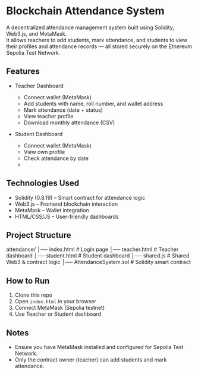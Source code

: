 # Blockchain Attendance System

A decentralized attendance management system built using Solidity, Web3.js, and MetaMask.  
It allows teachers to add students, mark attendance, and students to view their profiles and attendance records — all stored securely on the Ethereum Sepolia Test Network.

## Features
- Teacher Dashboard
  - Connect wallet (MetaMask)
  - Add students with name, roll number, and wallet address
  - Mark attendance (date + status)
  - View teacher profile
  - Download monthly attendance (CSV)

- Student Dashboard
  - Connect wallet (MetaMask)
  - View own profile
  - Check attendance by date
  - 
## Technologies Used
- Solidity (0.8.19) – Smart contract for attendance logic  
- Web3.js – Frontend blockchain interaction  
- MetaMask – Wallet integration  
- HTML/CSS/JS – User-friendly dashboards  

## Project Structure
attendance/
│── index.html # Login page
│── teacher.html # Teacher dashboard
│── student.html # Student dashboard
│── shared.js # Shared Web3 & contract logic
│── AttendanceSystem.sol # Solidity smart contract

## How to Run
1. Clone this repo  
2. Open `index.html` in your browser  
3. Connect MetaMask (Sepolia testnet)  
4. Use Teacher or Student dashboard  

## Notes
- Ensure you have MetaMask installed and configured for Sepolia Test Network.  
- Only the contract owner (teacher) can add students and mark attendance.  
